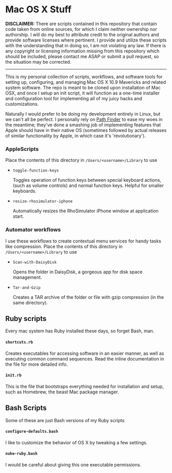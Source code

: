 # Mac OS X Stuff

**DISCLAIMER:** There are scripts contained in this repository that contain code taken from online sources, for which I claim neither ownership nor authorship. I will do my best to attribute credit to the original authors and provide software licenses where pertinent. I provide and utilize these scripts with the understanding that in doing so, I am not violating any law. If there is any copyright or licensing information missing from this repository which should be included, please contact me ASAP or submit a pull request, so the situation may be corrected.

---
This is my personal collection of scripts, workflows, and software tools for setting up, configuring, and managing Mac OS X 10.9 Mavericks and related system software. The repo is meant to be cloned upon installation of Mac OSX, and once I setup an init script, it will function as a one-time installer and configuration tool for implementing all of my juicy hacks and customizations.

Naturally I would prefer to be doing my development entirely in Linux, but we can't all be perfect. I personally rely on [Path Finder](http://cocoatech.com/pathfinder/) to ease my woes in the meantime; they've done a smashing job of implementing features that Apple should have in their native OS (sometimes followed by actual releases of similar functionality by Apple, in which case it's 'revolutionary').

### AppleScripts
Place the contents of this directory in `/Users/<username>/Library` to use

- `toggle-function-keys`

    Toggles operation of function keys between special keyboard actions, (such as volume controls) and normal function keys. Helpful for smaller keyboards.
- `resize-rhosimulator-iphone`

    Automatically resizes the RhoSimulator iPhone window at application start.

### Automator workflows
I use these workflows to create contextual menu services for handy tasks like compression. Place the contents of this directory in `/Users/<username>/Library` to use

- `Scan-with-DaisyDisk`

    Opens the folder in DaisyDisk, a gorgeous app for disk space management.
- `Tar-and-Gzip`

    Creates a TAR archive of the folder or file with gzip compression (in the same directory).

## Ruby scripts
Every mac system has Ruby installed these days, so forget Bash, man.

#### `shortcuts.rb`
Creates executables for accessing software in an easier manner, as well as executing common command sequences. Read the inline documentation in the file for more detailed info.

#### `init.rb`
This is the file that bootstraps everything needed for installation and setup, such as Homebrew, the beast Mac package manager.

## Bash Scripts
Some of these are just Bash versions of my Ruby scripts

#### `configure-defaults.bash` 
I like to customize the behavior of OS X by tweaking a few settings.

#### `nuke-ruby.bash`
I would be careful about giving this one executable permissions.
